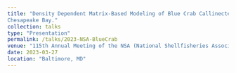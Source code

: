 ```yaml
---
title: "Density Dependent Matrix-Based Modeling of Blue Crab Callinectes sapidus Population Dynamics in the
Chesapeake Bay."
collection: talks
type: "Presentation"
permalink: /talks/2023-NSA-BlueCrab
venue: "115th Annual Meeting of the NSA (National Shellfisheries Association)"
date: 2023-03-27
location: "Baltimore, MD"
---
```

